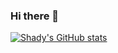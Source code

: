 ### Hi there 👋

<!--
**shadybotros/shadybotros** is a ✨ _special_ ✨ repository because its `README.md` (this file) appears on your GitHub profile.

Here are some ideas to get you started:

- 🔭 I’m currently working on ...
- 🌱 I’m currently learning ...
- 👯 I’m looking to collaborate on ...
- 🤔 I’m looking for help with ...
- 💬 Ask me about ...
- 📫 How to reach me: ...
- 😄 Pronouns: ...
- ⚡ Fun fact: ...
-->

[![Shady's GitHub stats](https://github-readme-stats.vercel.app/api?username=shadybotros&count_private=true&hide=stars,issues,contribs)](https://github.com/anuraghazra/github-readme-stats)
